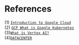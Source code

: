 
# References

(1) [`Introduction to Google Cloud`](https://www.youtube.com/watch?v=IeMYQ-qJeK4&list=PLIivdWyY5sqLuHY9Lw3DSJbY9Y-eIGMKf)\
(2) [`GCP What is Google Kubernetes`](https://www.youtube.com/watch?v=Rl5M1CzgEH4)\
(3)[`What is Vertex AI?`](https://www.youtube.com/watch?v=gT4qqHMiEpA&list=RDCMUCJS9pqu9BzkAMNTmzNMNhvg&index=3)\
(4)[`DATACENTER`](https://mvdirona.com/jrh/TalksAndPapers/JamesHamilton_POA20101026_External.pdf)

